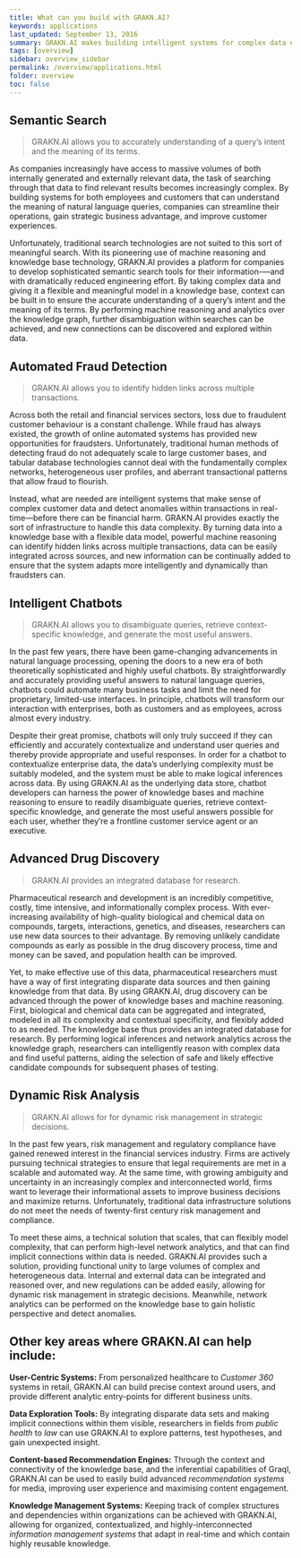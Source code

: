 ```yaml
---
title: What can you build with GRAKN.AI?
keywords: applications
last_updated: September 13, 2016
summary: GRAKN.AI makes building intelligent systems for complex data easy.
tags: [overview]
sidebar: overview_sidebar
permalink: /overview/applications.html
folder: overview
toc: false
---
```


## Semantic Search

> GRAKN.AI allows you to accurately understanding of a query’s intent and the meaning of its terms.

As companies increasingly have access to massive volumes of both internally generated and externally relevant data, the task of searching through that data to find relevant results becomes increasingly complex. By building systems for both employees and customers that can understand the meaning of natural language queries, companies can streamline their operations, gain strategic business advantage, and improve customer experiences.

Unfortunately, traditional search technologies are not suited to this sort of meaningful search. With its pioneering use of machine reasoning and knowledge base technology, GRAKN.AI provides a platform for companies to develop sophisticated semantic search tools for their information-—and with dramatically reduced engineering effort. By taking complex data and giving it a flexible and meaningful model in a knowledge base, context can be built in to ensure the accurate understanding of a query’s intent and the meaning of its terms. By performing machine reasoning and analytics over the knowledge graph, further disambiguation within searches can be achieved, and new connections can be discovered and explored within data.

## Automated Fraud Detection

> GRAKN.AI allows you to identify hidden links across multiple transactions.

Across both the retail and financial services sectors, loss due to fraudulent customer behaviour is a constant challenge. While fraud has always existed, the growth of online automated systems has provided new opportunities for fraudsters. Unfortunately, traditional human methods of detecting fraud do not adequately scale to large customer bases, and tabular database technologies cannot deal with the fundamentally complex networks, heterogeneous user profiles, and aberrant transactional patterns that allow fraud to flourish.

Instead, what are needed are intelligent systems that make sense of complex customer data and detect anomalies within transactions in real-time—before there can be financial harm. GRAKN.AI provides exactly the sort of infrastructure to handle this data complexity. By turning data into a knowledge base with a flexible data model, powerful machine reasoning can identify hidden links across multiple transactions, data can be easily integrated across sources, and new information can be continually added to ensure that the system adapts more intelligently and dynamically than fraudsters can.

## Intelligent Chatbots

> GRAKN.AI allows you to disambiguate queries, retrieve context-specific knowledge, and generate the most useful answers.

In the past few years, there have been game-changing advancements in natural language processing, opening the doors to a new era of both theoretically sophisticated and highly useful chatbots. By straightforwardly and accurately providing useful answers to natural language queries, chatbots could automate many business tasks and limit the need for proprietary, limited-use interfaces. In principle, chatbots will transform our interaction with enterprises, both as customers and as employees, across almost every industry.

Despite their great promise, chatbots will only truly succeed if they can efficiently and accurately contextualize and understand user queries and thereby provide appropriate and useful responses. In order for a chatbot to contextualize enterprise data, the data’s underlying complexity must be suitably modeled, and the system must be able to make logical inferences across data. By using GRAKN.AI as the underlying data store, chatbot developers can harness the power of knowledge bases and machine reasoning to ensure to readily disambiguate queries, retrieve context-specific knowledge, and generate the most useful answers possible for each user, whether they’re a frontline customer service agent or an executive.

## Advanced Drug Discovery

> GRAKN.AI provides an integrated database for research.

Pharmaceutical research and development is an incredibly competitive, costly, time intensive, and informationally complex process. With ever-increasing availability of high-quality biological and chemical data on compounds, targets, interactions, genetics, and diseases, researchers can use new data sources to their advantage. By removing unlikely candidate compounds as early as possible in the drug discovery process, time and money can be saved, and population health can be improved.

Yet, to make effective use of this data, pharmaceutical researchers must have a way of first integrating disparate data sources and then gaining knowledge from that data. By using GRAKN.AI, drug discovery can be advanced through the power of knowledge bases and machine reasoning. First, biological and chemical data can be aggregated and integrated, modeled in all its complexity and contextual specificity, and flexibly added to as needed. The knowledge base thus provides an integrated database for research. By performing logical inferences and network analytics across the knowledge graph, researchers can intelligently reason with complex data and find useful patterns, aiding the selection of safe and likely effective candidate compounds for subsequent phases of testing.

## Dynamic Risk Analysis

> GRAKN.AI allows for for dynamic risk management in strategic decisions.

In the past few years, risk management and regulatory compliance have gained renewed interest in the financial services industry. Firms are actively pursuing technical strategies to ensure that legal requirements are met in a scalable and automated way. At the same time, with growing ambiguity and uncertainty in an increasingly complex and interconnected world, firms want to leverage their informational assets to improve business decisions and maximize returns. Unfortunately, traditional data infrastructure solutions do not meet the needs of twenty-first century risk management and compliance.

To meet these aims, a technical solution that scales, that can flexibly model complexity, that can perform high-level network analytics, and that can find implicit connections within data is needed. GRAKN.AI provides such a solution, providing functional unity to large volumes of complex and heterogeneous data. Internal and external data can be integrated and reasoned over, and new regulations can be added easily, allowing for dynamic risk management in strategic decisions. Meanwhile, network analytics can be performed on the knowledge base to gain holistic perspective and detect anomalies.

## Other key areas where GRAKN.AI can help include:

**User-Centric Systems:** From personalized healthcare to *Customer 360* systems in retail, GRAKN.AI can build precise context around users, and provide different analytic entry-points for different business units.  

**Data Exploration Tools:** By integrating disparate data sets and making implicit connections within them visible, researchers in fields from *public health* to *law* can use GRAKN.AI to explore patterns, test hypotheses, and gain unexpected insight.   

**Content-based Recommendation Engines:** Through the context and connectivity of the knowledge base, and the inferential capabilities of Graql, GRAKN.AI can be used to easily build advanced *recommendation systems* for media, improving user experience and maximising content engagement.

**Knowledge Management Systems:** Keeping track of complex structures and dependencies within organizations can be achieved with GRAKN.AI, allowing for organized, contextualized, and highly-interconnected *information management systems* that adapt in real-time and which contain highly reusable knowledge.
